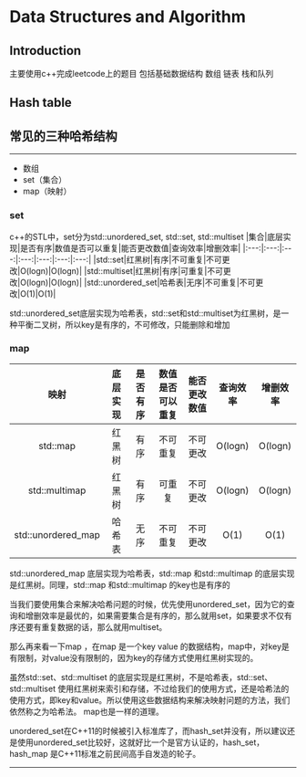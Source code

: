 # Data Structures and Algorithm

## Introduction
主要使用c++完成leetcode上的题目 包括基础数据结构 数组 链表 栈和队列


## Hash table
## 常见的三种哈希结构
---
- 数组
- set（集合）
- map（映射）

### set
c++的STL中，set分为std::unordered_set, std::set, std::multiset
|集合|底层实现|是否有序|数值是否可以重复|能否更改数值|查询效率|增删效率|
|:---:|:---:|:---:|:---:|:---:|:---:|:---:|
|std::set|红黑树|有序|不可重复|不可更改|O(logn)|O(logn)|
|std::multiset|红黑树|有序|可重复|不可更改|O(logn)|O(logn)|
|std::unordered_set|哈希表|无序|不可重复|不可更改|O(1)|O(1)|

std::unordered_set底层实现为哈希表，std::set和std::multiset为红黑树，是一种平衡二叉树，所以key是有序的，不可修改，只能删除和增加

### map
|映射|底层实现|是否有序|数值是否可以重复|能否更改数值|查询效率|增删效率|
|:---:|:---:|:---:|:---:|:---:|:---:|:---:|
|std::map|红黑树|有序|不可重复|不可更改|O(logn)|O(logn)|
|std::multimap|红黑树|有序|可重复|不可更改|O(logn)|O(logn)|
|std::unordered_map|哈希表|无序|不可重复|不可更改|O(1)|O(1)|

std::unordered_map 底层实现为哈希表，std::map 和std::multimap 的底层实现是红黑树。同理，std::map 和std::multimap 的key也是有序的

当我们要使用集合来解决哈希问题的时候，优先使用unordered_set，因为它的查询和增删效率是最优的，如果需要集合是有序的，那么就用set，如果要求不仅有序还要有重复数据的话，那么就用multiset。

那么再来看一下map ，在map 是一个key value 的数据结构，map中，对key是有限制，对value没有限制的，因为key的存储方式使用红黑树实现的。

虽然std::set、std::multiset 的底层实现是红黑树，不是哈希表，std::set、std::multiset 使用红黑树来索引和存储，不过给我们的使用方式，还是哈希法的使用方式，即key和value。所以使用这些数据结构来解决映射问题的方法，我们依然称之为哈希法。 map也是一样的道理。

unordered_set在C++11的时候被引入标准库了，而hash_set并没有，所以建议还是使用unordered_set比较好，这就好比一个是官方认证的，hash_set，hash_map 是C++11标准之前民间高手自发造的轮子。

---